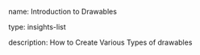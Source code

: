name: Introduction to Drawables

type: insights-list

description: How to Create Various Types of drawables

